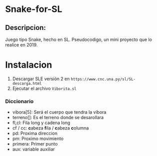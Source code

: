 # Snake-for-SL
## Descripcion:
Juego tipo Snake, hecho en SL. Pseudocodigo, un mini proyecto que lo realice en 2019.

# Instalacion
1. Descargar SLE versión 2 en `https://www.cnc.una.py/sl/SL-descarga.html`
2. Ejecutar el archivo `Viborita.sl`

### Diccionario
- vibora[5]: Será el cuerpo que tendra la vibora
- terreno[]: Es el terreno donde se desarollara
- fl,cl: Fila long y cadena long
- cf / cc: **c**abeza **f**ila / **c**abeza **c**olumna
- pd: Proxima direccion
- pm: Proximo movimiento
- primera: Primer punto
- aux: variable auxiliar
